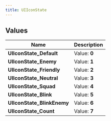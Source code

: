 ```yaml
---
title: UIIconState
---
```


## Values
| Name | Description |
| ---- | ----------- |
| **UIIconState_Default** | Value: **0** |
| **UIIconState_Enemy** | Value: **1** |
| **UIIconState_Friendly** | Value: **2** |
| **UIIconState_Neutral** | Value: **3** |
| **UIIconState_Squad** | Value: **4** |
| **UIIconState_Blink** | Value: **5** |
| **UIIconState_BlinkEnemy** | Value: **6** |
| **UIIconState_Count** | Value: **7** |

